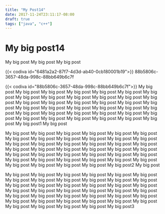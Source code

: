 ```yaml
---
title: "My Post14"
date: 2017-11-24T23:11:17-08:00
draft: true
tags: ["java", "c++"]
---
```


# My big post14

My big post
My big post
My big post

{{< codiva id="6481a2a2-87f7-4d3d-ab40-0cb180001b19">}}
88b5806c-3657-48da-998c-88bb649b6c7f

{{< codiva id="88b5806c-3657-48da-998c-88bb649b6c7f">}}
My big post
My big post
My big post
My big post <!--more-->
My big post
My big post
My big post
My big post
My big post
My big post
My big post
My big post
My big post
My big post
My big post
My big post
My big post
My big post
My big post
My big post
My big post
My big post
My big post
My big post
My big post
My big post
My big post
My big post
My big post
My big post
My big post
My big post
My big post
My big post
My big post
My big post
My big post
My big post1
My big post

My big post
My big post
My big post
My big post
My big post
My big post
My big post
My big post
My big post
My big post
My big post
My big post
My big post
My big post
My big post
My big post
My big post
My big post
My big post
My big post
My big post
My big post
My big post
My big post
My big post
My big post
My big post
My big post
My big post
My big post
My big post
My big post
My big post
My big post
My big post
My big post
My big post
My big post
My big post
My big post
My big post2
My big post

My big post
My big post
My big post
My big post
My big post
My big post
My big post
My big post
My big post
My big post
My big post
My big post
My big post
My big post
My big post
My big post
My big post
My big post
My big post
My big post
My big post
My big post
My big post
My big post
My big post
My big post
My big post
My big post
My big post
My big post
My big post
My big post
My big post
My big post
My big post
My big post
My big post
My big post
My big post
My big post
My big post3